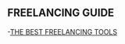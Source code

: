 ## FREELANCING GUIDE

-[THE BEST FREELANCING TOOLS](https://medium.com/@stackradar/the-best-freelancer-tools-of-2024-75f1fa17ec57)
